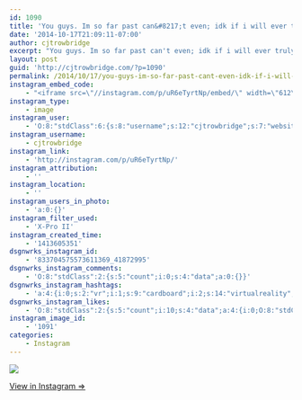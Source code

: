 ```yaml
---
id: 1090
title: 'You guys. Im so far past can&#8217;t even; idk if i will ever truly even'
date: '2014-10-17T21:09:11-07:00'
author: cjtrowbridge
excerpt: "You guys. Im so far past can't even; idk if i will ever truly even.\n#virtualreality #vr #cardboard #metaverse"
layout: post
guid: 'http://cjtrowbridge.com/?p=1090'
permalink: /2014/10/17/you-guys-im-so-far-past-cant-even-idk-if-i-will-ever-truly-even/
instagram_embed_code:
    - "<iframe src=\"//instagram.com/p/uR6eTyrtNp/embed/\" width=\"612\" height=\"710\" frameborder=\"0\" scrolling=\"no\" allowtransparency=\"true\"></iframe>\n"
instagram_type:
    - image
instagram_user:
    - 'O:8:"stdClass":6:{s:8:"username";s:12:"cjtrowbridge";s:7:"website";s:0:"";s:15:"profile_picture";s:103:"https://igcdn-photos-f-a.akamaihd.net/hphotos-ak-xpa1/t51.2885-19/925559_452430704897917_67836701_a.jpg";s:9:"full_name";s:13:"CJ Trowbridge";s:3:"bio";s:0:"";s:2:"id";s:8:"41872995";}'
instagram_username:
    - cjtrowbridge
instagram_link:
    - 'http://instagram.com/p/uR6eTyrtNp/'
instagram_attribution:
    - ''
instagram_location:
    - ''
instagram_users_in_photo:
    - 'a:0:{}'
instagram_filter_used:
    - 'X-Pro II'
instagram_created_time:
    - '1413605351'
dsgnwrks_instagram_id:
    - '833704575573611369_41872995'
dsgnwrks_instagram_comments:
    - 'O:8:"stdClass":2:{s:5:"count";i:0;s:4:"data";a:0:{}}'
dsgnwrks_instagram_hashtags:
    - 'a:4:{i:0;s:2:"vr";i:1;s:9:"cardboard";i:2;s:14:"virtualreality";i:3;s:9:"metaverse";}'
dsgnwrks_instagram_likes:
    - 'O:8:"stdClass":2:{s:5:"count";i:10;s:4:"data";a:4:{i:0;O:8:"stdClass":4:{s:8:"username";s:9:"jimmieeee";s:15:"profile_picture";s:84:"https://instagramimages-a.akamaihd.net/profiles/profile_28064856_75sq_1376196501.jpg";s:2:"id";s:8:"28064856";s:9:"full_name";s:12:"Jimmie Erwin";}i:1;O:8:"stdClass":4:{s:8:"username";s:11:"falerommxiv";s:15:"profile_picture";s:106:"https://igcdn-photos-a-a.akamaihd.net/hphotos-ak-xpa1/t51.2885-19/10735418_813622625327656_809399542_a.jpg";s:2:"id";s:8:"39564610";s:9:"full_name";s:16:"younghomiefalero";}i:2;O:8:"stdClass":4:{s:8:"username";s:9:"aquamatey";s:15:"profile_picture";s:107:"https://igcdn-photos-b-a.akamaihd.net/hphotos-ak-xpa1/t51.2885-19/1168924_1545277322374505_1429730127_a.jpg";s:2:"id";s:9:"178804699";s:9:"full_name";s:11:"Andrew Mote";}i:3;O:8:"stdClass":4:{s:8:"username";s:8:"cesarosp";s:15:"profile_picture";s:107:"https://igcdn-photos-f-a.akamaihd.net/hphotos-ak-xaf1/t51.2885-19/10560942_304167339756917_2000406505_a.jpg";s:2:"id";s:8:"39140135";s:9:"full_name";s:17:"César Solórzano";}}}'
instagram_image_id:
    - '1091'
categories:
    - Instagram
---
```


[![](http://blog.cjtrowbridge.com/wp-content/uploads/2014/10/10735059_1488900368048639_247652076_n2.jpg)](http://instagram.com/p/uR6eTyrtNp/)

[View in Instagram ⇒](http://instagram.com/p/uR6eTyrtNp/)